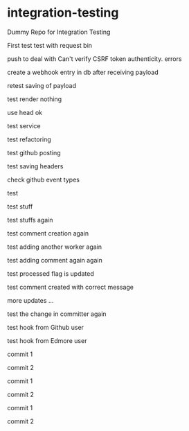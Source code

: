 # integration-testing
Dummy Repo for Integration Testing

First test
test with request bin

push to deal with Can't verify CSRF token authenticity. errors

create a webhook entry in db after receiving payload

retest saving of payload

test render nothing

use head ok

test service

test refactoring 

test github posting

test saving headers

check github event types

test

test stuff

test stuffs again

test comment creation again

test adding another worker again

test adding comment again again

test processed flag is updated

test comment created with correct message

more updates ...


test the change in committer again

test hook from Github user

test hook from Edmore user

commit 1

commit 2

commit 1

commit 2

commit 1

commit 2